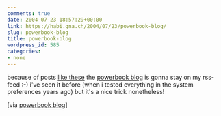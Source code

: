 ```yaml
---
comments: true
date: 2004-07-23 18:57:29+00:00
link: https://habi.gna.ch/2004/07/23/powerbook-blog/
slug: powerbook-blog
title: powerbook-blog
wordpress_id: 585
categories:
- none
---
```


because of posts [like these](http://powerbook.blogger.de/stories/128314/) the [powerbook blog](http://powerbook.blogger.de/) is gonna stay on my rss-feed :-)
i've seen it before (when i tested everything in the system preferences years ago) but it's a nice trick nonetheless!

[via [powerbook blog](http://powerbook.blogger.de/stories/128314/)]
